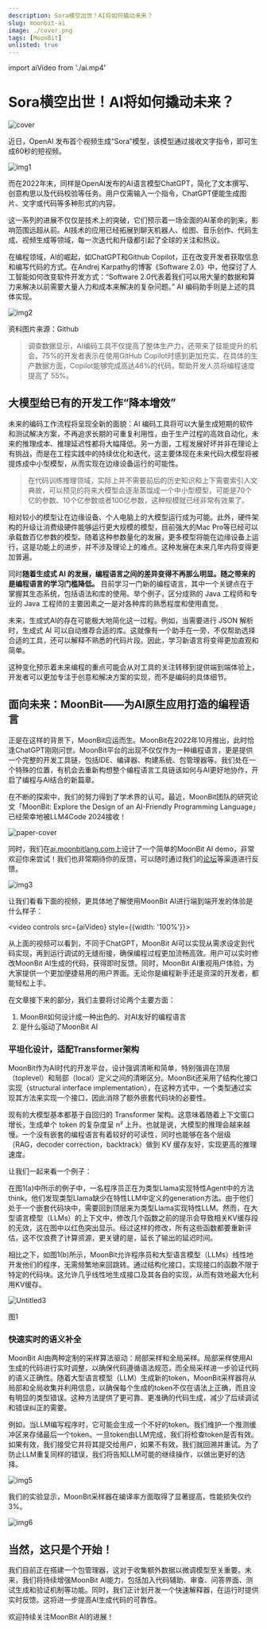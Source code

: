 ```yaml
---
description: Sora横空出世！AI将如何撬动未来？
slug: moonbit-ai
image: ./cover.png
tags: [MoonBit]
unlisted: true
---
```


import aiVideo from './ai.mp4'

# Sora横空出世！AI将如何撬动未来？

![cover](./cover.png)

<!--truncate-->

近日，OpenAI 发布首个视频生成“Sora”模型，该模型通过接收文字指令，即可生成60秒的短视频。

![img1](./img1.png)

而在2022年末，同样是OpenAI发布的AI语言模型ChatGPT，简化了文本撰写、创意构思以及代码校验等任务。用户仅需输入一个指令，ChatGPT便能生成图片、文字或代码等多种形式的内容。

这一系列的进展不仅仅是技术上的突破，它们预示着一场全面的AI革命的到来，影响范围远超从前。AI技术的应用已经拓展到聊天机器人、绘图、音乐创作、代码生成、视频生成等领域，每一次迭代和升级都引起了全球的关注和热议。

在编程领域，AI的崛起，如ChatGPT和Github Copilot，正在改变开发者获取信息和编写代码的方式。在Andrej Karpathy的博客《Software 2.0》中，他探讨了人工智能如何改变软件开发方式：“Software 2.0代表着我们可以用大量的数据和算力来解决以前需要大量人力和成本来解决的复杂问题。” AI 编码助手则是上述的具体实现。

![img2](./img2.png)

<p style={{textAlign: "center"}}>资料图片来源：Github</p>

> 调查数据显示，AI编码工具不仅提高了整体生产力，还带来了技能提升的机会。75%的开发者表示在使用GitHub Copilot时感到更加充实，在具体的生产数据方面，Copilot能够完成高达46%的代码，帮助开发人员将编程速度提高了 55%。

## 大模型给已有的开发工作“降本增效”

未来的编码工作流程将呈现全新的面貌：AI 编码工具将可以大量生成短期的软件和测试解决方案，不再追求长期的可重复利用性，由于生产过程的高效自动化，未来的推理成本、推理延迟性都将大幅降低。另一方面，工程发展好坏并非在理论上有挑战，而是在工程实践中的持续优化和迭代，这主要体现在未来代码大模型将被提炼成中小型模型，从而实现在边缘设备运行的可能性。

> 在代码训练推理领域，实际上并不需要前后的历史知识和上下需要索引人文典故，可以预见的将来大模型会逐渐蒸馏成一个中小型模型，可能是70个亿的参数、10个亿参数或者100亿参数，这种规模就已经非常有效果了。

相对较小的模型让在边缘设备、个人电脑上的大模型运行成为可能。此外，硬件架构的升级让消费级硬件能够运行更大规模的模型，目前强大的Mac Pro等已经可以承载数百亿参数的模型。随着这种参数量化的发展，更多模型将能在边缘设备上运行，这是功能上的进步，并不涉及理论上的难点。这种发展在未来几年内将变得更加普遍。

同时**随着生成式 AI 的发展，编程语言之间的差异变得不再那么明显。随之带来的是编程语言的学习门槛降低。** 目前学习一门新的编程语言，其中一个关键点在于掌握其生态系统，包括语法和库的使用。举个例子，区分成熟的 Java 工程师和专业的 Java 工程师的主要因素之一是对各种库的熟悉程度和使用直觉。

未来，生成式AI的存在可能极大地简化这一过程。例如，当需要进行 JSON 解析时，生成式 AI 可以自动推荐合适的库。这就像有一个助手在一旁，不仅帮助选择合适的工具，还可以解释不熟悉的代码片段。因此，学习新语言将变得更加直观和简单。

这种变化预示着未来编程的重点可能会从对工具的关注转移到提供端到端体验上，开发者可以更加专注于创意和解决方案的实现，而不是编码的具体细节。

## 面向未来：MoonBit——为AI原生应用打造的编程语言

正是在这样的背景下，MoonBit应运而生。MoonBit在2022年10月推出，此时恰逢ChatGPT刚刚问世。MoonBit平台的出现不仅仅作为一种编程语言，更是提供一个完整的开发工具链，包括IDE、编译器、构建系统、包管理器等。我们处在一个特殊的位置，有机会去重新构想整个编程语言工具链该如何与AI更好地协作，开启了编程与AI结合的新篇章。

在不断的探索中，我们的努力得到了学术界的认可。最近，MoonBit团队的研究论文「MoonBit: Explore the Design of an AI-Friendly Programming Language」已经荣幸地被LLM4Code 2024接收！

![paper-cover](./paper-cover.png)

同时，我们在[ai.moonbitlang.com](https://ai.moonbitlang.com)上设计了一个简单的MoonBit AI demo，非常欢迎你来尝试！我们也非常期待你的反馈，可以随时通过我们的[论坛](https://taolun.moonbitlang.cn)等渠道进行反馈。

![img3](./img3.png)

让我们看看下面的视频，更具体地了解使用MoonBit AI进行端到端开发的体验是什么样子：

<video controls src={aiVideo} style={{width: '100%'}}></video>

从上面的视频可以看到，不同于ChatGPT，MoonBit AI可以实现从需求设定到代码实现，再到运行调试的无缝衔接，确保编程过程更加流畅高效。用户可以实时修改MoonBit AI生成的代码，获得即时反馈。同时，MoonBit AI重视用户体验，为大家提供一个更加便捷易用的用户界面。无论你是编程新手还是资深的开发者，都能轻松上手。

在文章接下来的部分，我们主要将讨论两个主要方面：

1. MoonBit如何设计成一种出色的、对AI友好的编程语言
2. 是什么驱动了MoonBit AI

### **平坦化设计，适配Transformer架构**

MoonBit作为AI时代的开发平台，设计强调清晰和简单，特别强调在顶层（toplevel）和局部（local）定义之间的清晰区分。MoonBit还采用了结构化接口实现（structural interface implementation），在这种方式中，一个类型通过实现其方法来实现一个接口，因此消除了额外嵌套代码块的必要性。

现有的大模型基本都基于自回归的 Transformer 架构。这意味着随着上下文窗口增长，生成单个 token 的复杂度呈 n² 上升。也就是说，大模型的推理会越来越慢。一个没有嵌套的编程语言有着较好的可读性，同时也能够在各个层级（RAG，decoder correction，backtrack）做到 KV 缓存友好，实现更高的推理速度。

让我们一起来看一个例子：

在图1(a)中所示的例子中，一名程序员正在为类型Llama实现特性Agent中的方法think。他们发现类型Llama缺少在特性LLM中定义的generation方法。由于他们处于一个嵌套代码块中，需要回到顶层来为类型Llama实现特性LLM。然而，在大型语言模型（LLMs）的上下文中，修改几个函数之前的提示会导致相关KV缓存段的无效，这在图中以红色突出显示。经过这样的修改，所有这些函数都要重新评估，这不仅浪费了计算资源，更关键的是，延长了输出的延迟时间。

相比之下，如图1(b)所示，MoonBit允许程序员和大型语言模型（LLMs）线性地开发他们的程序，无需频繁地来回跳转。通过结构化接口，实现接口的函数不限于特定的代码块。这允许几乎线性地生成接口及其各自的实现，从而有效地最大化利用KV缓存。

![Untitled3](./img4.png)

<p style={{textAlign: "center"}}>图1</p>

### 快速实时的语义补全

MoonBit AI由两种定制的采样算法驱动：局部采样和全局采样。局部采样使用AI生成的代码进行实时调整，以确保代码遵循语法规范，而全局采样进一步验证代码的语义正确性。随着大型语言模型（LLM）生成新的token，MoonBit采样器将从局部和全局收集并利用信息，以确保每个生成的token不仅在语法上正确，而且没有明显的类型错误。这种方法提供了更可靠、更准确的代码生成，减少了后续调试和错误纠正的需要。

例如，当LLM编写程序时，它可能会生成一个不好的token。我们维护一个推测缓冲区来存储最后一个token。一旦token由LLM完成，我们将检查token是否有效。如果有效，我们接受它并将其提交给用户，如果不有效，我们就回溯并重试。为了防止LLM重复同样的错误，我们将告知LLM可能的继续操作，以做出更好的选择。

![img5](./img5.png)

我们的实验显示，MoonBit采样器在编译率方面取得了显著提高，性能损失仅约3%。

![img6](./img6.png)

## 当然，这只是个开始！

我们目前正在搭建一个包管理器，这对于收集额外数据以微调模型至关重要。未来，我们将持续增强MoonBit AI能力，包括加入代码辅助、审查、问答界面、测试生成和验证机制等功能。同时，我们正计划开发一个快速解释器，在运行时提供实时反馈。这将进一步提高AI生成代码的可靠性。

欢迎持续关注MoonBit AI的进展！
